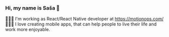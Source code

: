### Hi, my name is Saša 👋

👨🏻‍💻 I'm working as React/React Native developer at https://motionops.com/ 
🧘🏻‍♂️ I love creating mobile apps, that can help people to live their life and work more enjoyable. 
